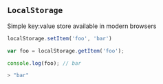 ##  `LocalStorage` <!-- .element: class="no-transform" -->

Simple key:value store available in modern browsers


```js
localStorage.setItem('foo', 'bar')

var foo = localStorage.getItem('foo');

console.log(foo); // bar
```
<!-- .element: class="fragment" -->

```js
> "bar"
```
<!-- .element: class="fragment" -->